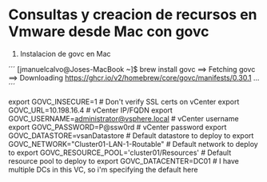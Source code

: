 # Consultas y creacion de recursos en Vmware desde Mac con govc

1. Instalacion de govc en Mac

´´´
[jmanuelcalvo@Joses-MacBook ~]$ brew install govc
==> Fetching govc
==> Downloading https://ghcr.io/v2/homebrew/core/govc/manifests/0.30.1
...
´´´


export GOVC_INSECURE=1 # Don't verify SSL certs on vCenter
export GOVC_URL=10.198.16.4 # vCenter IP/FQDN
export GOVC_USERNAME=administrator@vsphere.local # vCenter username
export GOVC_PASSWORD=P@ssw0rd # vCenter password
export GOVC_DATASTORE=vsanDatastore # Default datastore to deploy to
export GOVC_NETWORK="Cluster01-LAN-1-Routable" # Default network to deploy to
export GOVC_RESOURCE_POOL='cluster01/Resources' # Default resource pool to deploy to
export GOVC_DATACENTER=DC01 # I have multiple DCs in this VC, so i'm specifying the default here
